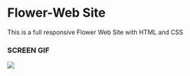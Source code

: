 # Flower-Web Site

This is a full responsive Flower Web Site with HTML and CSS

### SCREEN GIF
![](flower.gif)
